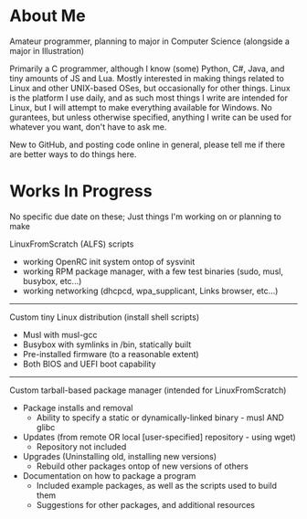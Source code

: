 # About Me
Amateur programmer, planning to major in Computer Science (alongside a major in Illustration)

Primarily a C programmer, although I know (some) Python, C#, Java, and tiny amounts of JS and Lua.
Mostly interested in making things related to Linux and other UNIX-based OSes, but occasionally for other things.
Linux is the platform I use daily, and as such most things I write are intended for Linux, but I will attempt to make everything available for Windows.
No gurantees, but unless otherwise specified, anything I write can be used for whatever you want, don't have to ask me.

New to GitHub, and posting code online in general, please tell me if there are better ways to do things here.

# Works In Progress
No specific due date on these; Just things I'm working on or planning to make


LinuxFromScratch (ALFS) scripts

-   working OpenRC init system ontop of sysvinit
-   working RPM package manager, with a few test binaries (sudo, musl, busybox, etc...)
-   working networking (dhcpcd, wpa_supplicant, Links browser, etc...)

----

Custom tiny Linux distribution (install shell scripts)

-   Musl with musl-gcc
-   Busybox with symlinks in /bin, statically built
-   Pre-installed firmware (to a reasonable extent)
-   Both BIOS and UEFI boot capability

----

Custom tarball-based package manager (intended for LinuxFromScratch)

-   Package installs and removal
    *   Ability to specify a static or dynamically-linked binary - musl AND glibc
-   Updates (from remote OR local [user-specified] repository - using wget)
    *   Repository not included
-   Upgrades (Uninstalling old, installing new versions)
    *   Rebuild other packages ontop of new versions of others
-   Documentation on how to package a program
    *   Included example packages, as well as the scripts used to build them
    *   Suggestions for other packages, and additional resources
